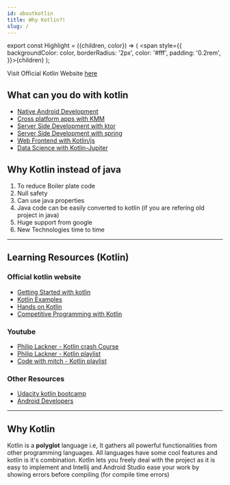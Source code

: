 ```yaml
---
id: aboutkotlin
title: Why Kotlin?!
slug: /
---
```


export const Highlight = ({children, color}) => ( <span style={{
      backgroundColor: color,
      borderRadius: '2px',
      color: '#fff',
      padding: '0.2rem',
    }}>{children}</span> );


Visit Official Kotlin Website [here](https://kotlinlang.org/)

## What can you do with kotlin
 - [Native Android Development](https://developer.android.com/)
 - [Cross platform apps with KMM](https://kotlinlang.org/lp/mobile/)
 - [Server Side Development with ktor](https://ktor.io/docs/quickstart-index.html)
 - [Server Side Development with spring](https://spring.io/guides/tutorials/spring-boot-kotlin/)
 - [Web Frontend with Kotlin/js](https://kotlinlang.org/docs/reference/js-overview.html)
 - [Data Science with Kotlin-Jupiter](https://kotlinlang.org/docs/reference/data-science-overview.html)

## Why Kotlin instead of java
1. To reduce Boiler plate code
2. Null safety
3. Can use java properties
4. Java code can be easily converted to kotlin (if you are refering old project in java)
5. Huge support from google
6. New Technologies time to time
---

## Learning Resources (Kotlin)

### Official kotlin website

- [Getting Started with kotlin](https://kotlinlang.org/docs/tutorials/getting-started.html)
- [Kotlin Examples](https://play.kotlinlang.org/byExample/overview)
- [Hands on Kotlin](https://play.kotlinlang.org/hands-on/overview)
- [Competitive Programming with Kotlin](https://kotlinlang.org/docs/tutorials/competitive-programming.html)


### Youtube
- [Philip Lackner - Kotlin crash Course](https://www.youtube.com/watch?v=5flXf8nuq60&feature=youtu.be)
- [Philip Lackner - Kotlin playlist](https://www.youtube.com/playlist?list=PLQkwcJG4YTCRSQikwhtoApYs9ij_Hc5Z9)
- [Code with mitch - Kotlin playlist](https://www.youtube.com/playlist?list=PLgCYzUzKIBE-JpO1NWMdjCLUPVNNnVWXW)


### Other Resources
- [Udacity kotlin bootcamp](https://www.udacity.com/course/kotlin-bootcamp-for-programmers--ud9011?irclickid=12PSSYQOIxyOUIYwUx0Mo3YmUkiRKFTW7TYZyk0&irgwc=1&utm_source=affiliate&utm_medium=ads_n&aff=121977) 
- [Android Developers](https://developer.android.com/kotlin/campaign/learn)
---

## Why Kotlin

<Highlight color="#25c2a0">Kotlin</Highlight> is a  **polyglot**  language i.e, It gathers all powerful functionalities from 
other programming languages. All languages have some cool features and kotlin is it's combination.
Kotlin lets you freely deal with the project as it is easy to implement and Intellij and Android Studio ease your work by showing errors before compiling (for compile time errors) 
